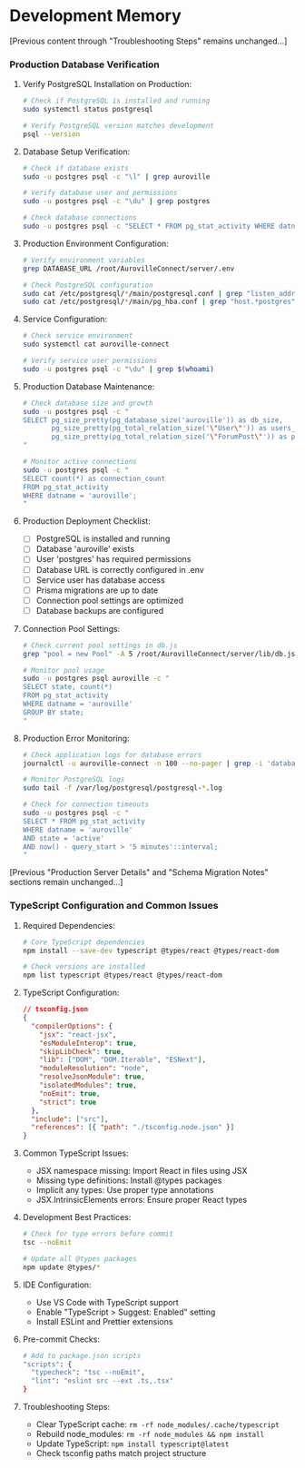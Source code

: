 # Development Memory

[Previous content through "Troubleshooting Steps" remains unchanged...]

### Production Database Verification

1. Verify PostgreSQL Installation on Production:
   ```bash
   # Check if PostgreSQL is installed and running
   sudo systemctl status postgresql
   
   # Verify PostgreSQL version matches development
   psql --version
   ```

2. Database Setup Verification:
   ```bash
   # Check if database exists
   sudo -u postgres psql -c "\l" | grep auroville
   
   # Verify database user and permissions
   sudo -u postgres psql -c "\du" | grep postgres
   
   # Check database connections
   sudo -u postgres psql -c "SELECT * FROM pg_stat_activity WHERE datname = 'auroville';"
   ```

3. Production Environment Configuration:
   ```bash
   # Verify environment variables
   grep DATABASE_URL /root/AurovilleConnect/server/.env
   
   # Check PostgreSQL configuration
   sudo cat /etc/postgresql/*/main/postgresql.conf | grep "listen_addresses\|port"
   sudo cat /etc/postgresql/*/main/pg_hba.conf | grep "host.*postgres"
   ```

4. Service Configuration:
   ```bash
   # Check service environment
   sudo systemctl cat auroville-connect
   
   # Verify service user permissions
   sudo -u postgres psql -c "\du" | grep $(whoami)
   ```

5. Production Database Maintenance:
   ```bash
   # Check database size and growth
   sudo -u postgres psql -c "
   SELECT pg_size_pretty(pg_database_size('auroville')) as db_size,
          pg_size_pretty(pg_total_relation_size('\"User\"')) as users_size,
          pg_size_pretty(pg_total_relation_size('\"ForumPost\"')) as posts_size;
   "
   
   # Monitor active connections
   sudo -u postgres psql -c "
   SELECT count(*) as connection_count 
   FROM pg_stat_activity 
   WHERE datname = 'auroville';
   "
   ```

6. Production Deployment Checklist:
   - [ ] PostgreSQL is installed and running
   - [ ] Database 'auroville' exists
   - [ ] User 'postgres' has required permissions
   - [ ] Database URL is correctly configured in .env
   - [ ] Service user has database access
   - [ ] Prisma migrations are up to date
   - [ ] Connection pool settings are optimized
   - [ ] Database backups are configured

7. Connection Pool Settings:
   ```bash
   # Check current pool settings in db.js
   grep "pool = new Pool" -A 5 /root/AurovilleConnect/server/lib/db.js
   
   # Monitor pool usage
   sudo -u postgres psql auroville -c "
   SELECT state, count(*) 
   FROM pg_stat_activity 
   WHERE datname = 'auroville' 
   GROUP BY state;
   "
   ```

8. Production Error Monitoring:
   ```bash
   # Check application logs for database errors
   journalctl -u auroville-connect -n 100 --no-pager | grep -i 'database\|prisma\|postgresql\|error'
   
   # Monitor PostgreSQL logs
   sudo tail -f /var/log/postgresql/postgresql-*.log
   
   # Check for connection timeouts
   sudo -u postgres psql -c "
   SELECT * FROM pg_stat_activity 
   WHERE datname = 'auroville' 
   AND state = 'active' 
   AND now() - query_start > '5 minutes'::interval;
   "
   ```

[Previous "Production Server Details" and "Schema Migration Notes" sections remain unchanged...]

### TypeScript Configuration and Common Issues

1. Required Dependencies:
   ```bash
   # Core TypeScript dependencies
   npm install --save-dev typescript @types/react @types/react-dom

   # Check versions are installed
   npm list typescript @types/react @types/react-dom
   ```

2. TypeScript Configuration:
   ```json
   // tsconfig.json
   {
     "compilerOptions": {
       "jsx": "react-jsx",
       "esModuleInterop": true,
       "skipLibCheck": true,
       "lib": ["DOM", "DOM.Iterable", "ESNext"],
       "moduleResolution": "node",
       "resolveJsonModule": true,
       "isolatedModules": true,
       "noEmit": true,
       "strict": true
     },
     "include": ["src"],
     "references": [{ "path": "./tsconfig.node.json" }]
   }
   ```

3. Common TypeScript Issues:
   - JSX namespace missing: Import React in files using JSX
   - Missing type definitions: Install @types packages
   - Implicit any types: Use proper type annotations
   - JSX.IntrinsicElements errors: Ensure proper React types

4. Development Best Practices:
   ```bash
   # Check for type errors before commit
   tsc --noEmit

   # Update all @types packages
   npm update @types/*
   ```

5. IDE Configuration:
   - Use VS Code with TypeScript support
   - Enable "TypeScript > Suggest: Enabled" setting
   - Install ESLint and Prettier extensions

6. Pre-commit Checks:
   ```bash
   # Add to package.json scripts
   "scripts": {
     "typecheck": "tsc --noEmit",
     "lint": "eslint src --ext .ts,.tsx"
   }
   ```

7. Troubleshooting Steps:
   - Clear TypeScript cache: `rm -rf node_modules/.cache/typescript`
   - Rebuild node_modules: `rm -rf node_modules && npm install`
   - Update TypeScript: `npm install typescript@latest`
   - Check tsconfig paths match project structure
